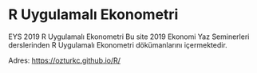 # R Uygulamalı Ekonometri
EYS 2019 R Uygulamalı Ekonometri
Bu site 2019 Ekonomi Yaz Seminerleri derslerinden R Uygulamalı Ekonometri dökümanlarını içermektedir. 

Adres: https://ozturkc.github.io/R/
